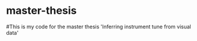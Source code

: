 # master-thesis

#This is my code for the master thesis 'Inferring instrument tune from visual data'